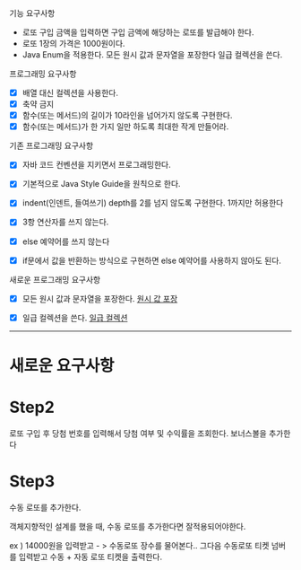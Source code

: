 기능 요구사항

- 로또 구입 금액을 입력하면 구입 금액에 해당하는 로또를 발급해야 한다.
- 로또 1장의 가격은 1000원이다.
- Java Enum을 적용한다.
  모든 원시 값과 문자열을 포장한다
  일급 컬렉션을 쓴다.

프로그래밍 요구사항

- [x] 배열 대신 컬렉션을 사용한다.
- [x] 축약 금지
- [x] 함수(또는 메서드)의 길이가 10라인을 넘어가지 않도록 구현한다.
- [x] 함수(또는 메서드)가 한 가지 일만 하도록 최대한 작게 만들어라.

기존 프로그래밍 요구사항

- [x] 자바 코드 컨벤션을 지키면서 프로그래밍한다.
- [x] 기본적으로 Java Style Guide을 원칙으로 한다.
- [x] indent(인덴트, 들여쓰기) depth를 2를 넘지 않도록 구현한다. 1까지만 허용한다
- [x] 3항 연산자를 쓰지 않는다.
- [x] else 예약어를 쓰지 않는다
- [x] if문에서 값을 반환하는 방식으로 구현하면 else 예약어를 사용하지 않아도 된다.


새로운 프로그래밍 요구사항

- [x] 모든 원시 값과 문자열을 포장한다. [원시 값 포장 ](https://jaehee329.tistory.com/22)
- [x] 일급 컬렉션을 쓴다. [일급 컬렉션](https://dev-cool.tistory.com/28)





------------------

# 새로운 요구사항
# Step2 
로또 구입 후 당첨 번호를 입력해서 당첨 여부 및 수익률을 조회한다.
보너스볼을 추가한다 


# Step3

수동 로또를 추가한다. 

객체지향적인 설계를 했을 때, 수동 로또를 추가한다면 잘적용되어야한다.


ex  ) 14000원을 입력받고 - > 수동로또 장수를 물어본다.. 
그다음 수동로또 티켓 넘버를 입력받고 
수동 + 자동 로또 티켓을 출력한다. 


